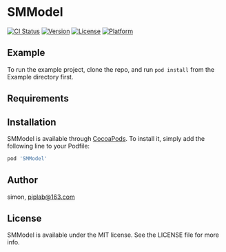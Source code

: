 # SMModel

[![CI Status](https://img.shields.io/travis/simon/SMModel.svg?style=flat)](https://travis-ci.org/simon/SMModel)
[![Version](https://img.shields.io/cocoapods/v/SMModel.svg?style=flat)](https://cocoapods.org/pods/SMModel)
[![License](https://img.shields.io/cocoapods/l/SMModel.svg?style=flat)](https://cocoapods.org/pods/SMModel)
[![Platform](https://img.shields.io/cocoapods/p/SMModel.svg?style=flat)](https://cocoapods.org/pods/SMModel)

## Example

To run the example project, clone the repo, and run `pod install` from the Example directory first.

## Requirements

## Installation

SMModel is available through [CocoaPods](https://cocoapods.org). To install
it, simply add the following line to your Podfile:

```ruby
pod 'SMModel'
```

## Author

simon, piplab@163.com

## License

SMModel is available under the MIT license. See the LICENSE file for more info.

